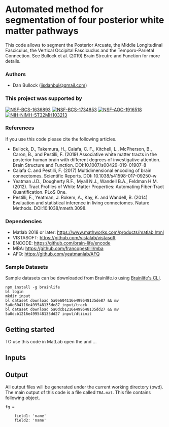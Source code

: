 # Automated method for segmentation of four posterior white matter pathways
This code allows to segment the Posterior Arcuate, the Middle Longitudinal Fasciculus, the Vertical Occipital Fascicuclus and the Temporo-Parietal Connection. See Bullock et al. (2019) Brain Strcutre and Function for more details. 

### Authors
- Dan Bullock (iisdanbul@gmail.com)

### This project was supported by 
[![NSF-BCS-1636893](https://img.shields.io/badge/NSF_BCS-1636893-blue.svg)](https://nsf.gov/awardsearch/showAward?AWD_ID=1636893) [![NSF-BCS-1734853](https://img.shields.io/badge/NSF_BCS-1734853-blue.svg)](https://nsf.gov/awardsearch/showAward?AWD_ID=1734853) [![NSF-AOC-1916518](https://img.shields.io/badge/NSF_AOC-1916518-blue.svg)](https://nsf.gov/awardsearch/showAward?AWD_ID=1916518) [![NIH-NIMH-5T32MH103213](https://img.shields.io/badge/NIH_NIMH-5T32MH103213-green.svg)](http://grantome.com/grant/NIH/T32-MH103213-04)

### References
If you use this code please cite the following articles.
- Bullock, D., Takemura, H., Caiafa, C. F., Kitchell, L., McPherson, B., Caron, B., and Pestilli, F. (2019) Associative white matter tracts in the posterior human brain with different degrees of investigative attention. Brain Structure and Function. DOI:10.1007/s00429-019-01907-8
- Caiafa C. and Pestilli, F. (2017) Multidimensional encoding of brain connectomes.  Scientific Reports. DOI: 10.1038/s41598-017-09250-w
- Yeatman J.D., Dougherty R.F., Myall N.J., Wandell B.A., Feldman H.M. (2012). Tract Profiles of White Matter Properties: Automating Fiber-Tract Quantification. PLoS One.
- Pestilli, F., Yeatman, J. Rokem, A., Kay, K. and Wandell, B. (2014) Evaluation and statistical inference in living connectomes. Nature Methods. DOI:10.1038/nmeth.3098.

### Dependencies
  - Matlab 2018 or later: https://www.mathworks.com/products/matlab.html
  - VISTASOFT: https://github.com/vistalab/vistasoft
  - ENCODE: https://github.com/brain-life/encode
  - MBA: https://github.com/francopestilli/mba
  - AFQ: https://github.com/yeatmanlab/AFQ

### Sample Datasets
Sample datasets can be downloaded from Brainlife.io using [Brainlife's CLI](https://github.com/brain-life/cli).

```
npm install -g brainlife
bl login
mkdir input
bl dataset download 5a0e604116e499548135de87 && mv 5a0e604116e499548135de87 input/track
bl dataset download 5a0dcb1216e499548135dd27 && mv 5a0dcb1216e499548135dd27 input/dtiinit
```

## Getting started
TO use this code in MatLab open the <function name> and ...

## Inputs
<INPUTS FILES>

## Output

All output files will be generated under the current working directory (pwd). The main output of this code is a file called `TBA.mat`. This file contains following object.

```
fg = 

    field1: 'name'
    field2: 'name'
```
